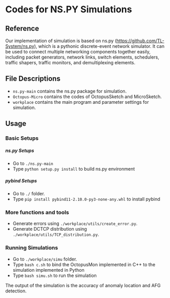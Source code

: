 # Codes for NS.PY Simulations


## Reference
Our implementation of simulation is based on ns.py (https://github.com/TL-System/ns.py), which is a pythonic discrete-event network simulator. It can be used to connect multiple networking components together easily, including packet generators, network links, switch elements, schedulers, traffic shapers, traffic monitors, and demultiplexing elements.

## File Descriptions

- `ns.py-main` contains the ns.py package for simulation.
- `Octopus-Micro` contains the codes of OctopusSketch and MicroSketch.
- `workplace` contains the main program and parameter settings for simulation.

## Usage
### Basic Setups
##### ns.py Setups
- Go to `./ns.py-main`
- Type `python setup.py install` to build ns.py environment


##### pybind Setups
- Go to `./` folder.
- Type `pip install pybind11-2.10.0-py3-none-any.whl` to install pybind

### More functions and tools

- Generate errors using `./workplace/utils/create_error.py`.
- Generate DCTCP distribution using `./workplace/utils/TCP_distribution.py`. 
	

### Running Simulations
- Go to `./workplace/simu` folder.
- Type `bash c.sh` to bind the OctopusMon implemented in C++ to the simulation implemented in Python
- Type `bash simu.sh` to run the simulation

The output of the simulation is the accuracy of anomaly location and AFG detection.
